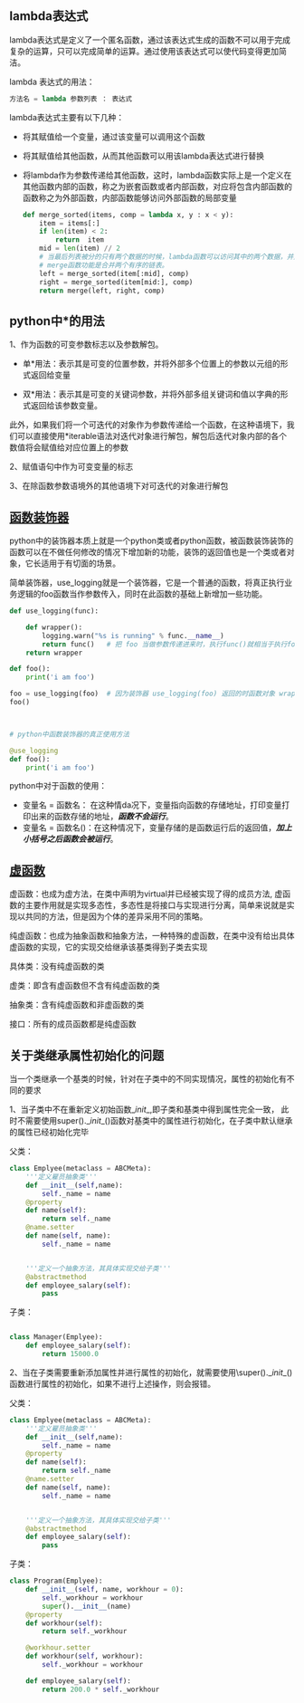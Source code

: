 ##  lambda表达式

lambda表达式是定义了一个匿名函数，通过该表达式生成的函数不可以用于完成复杂的运算，只可以完成简单的运算。通过使用该表达式可以使代码变得更加简洁。

lambda 表达式的用法：

~~~python
方法名 = lambda 参数列表 ： 表达式
~~~

lambda表达式主要有以下几种：

* 将其赋值给一个变量，通过该变量可以调用这个函数

* 将其赋值给其他函数，从而其他函数可以用该lambda表达式进行替换

* 将lambda作为参数传递给其他函数，这时，lambda函数实际上是一个定义在其他函数内部的函数，称之为嵌套函数或者内部函数，对应将包含内部函数的函数称之为外部函数，内部函数能够访问外部函数的局部变量

  ~~~ python
  def merge_sorted(items, comp = lambda x, y : x < y):
      item = items[:]
      if len(item) < 2:
          return  item
      mid = len(item) // 2
      # 当最后列表被分的只有两个数据的时候，lambda函数可以访问其中的两个数据，并对其进行排序，然后返回排序号的列表。
      # merge函数功能是合并两个有序的链表。
      left = merge_sorted(item[:mid], comp)
      right = merge_sorted(item[mid:], comp)
      return merge(left, right, comp)
  ~~~


## python中*的用法

1、作为函数的可变参数标志以及参数解包。

* 单*用法：表示其是可变的位置参数，并将外部多个位置上的参数以元组的形式返回给变量

* 双*用法：表示其是可变的关键词参数，并将外部多组关键词和值以字典的形式返回给该参数变量。

此外，如果我们将一个可迭代的对象作为参数传递给一个函数，在这种语境下，我们可以直接使用*iterable语法对迭代对象进行解包，解包后迭代对象内部的各个数值将会赋值给对应位置上的参数

2、赋值语句中作为可变变量的标志



3、在除函数参数语境外的其他语境下对可迭代的对象进行解包





## [函数装饰器](https://foofish.net/python-decorator.html)

python中的装饰器本质上就是一个python类或者python函数，被函数装饰装饰的函数可以在不做任何修改的情况下增加新的功能，装饰的返回值也是一个类或者对象，它长适用于有切面的场景。

简单装饰器，use_logging就是一个装饰器，它是一个普通的函数，将真正执行业务逻辑的foo函数当作参数传入，同时在此函数的基础上新增加一些功能。

~~~python
def use_logging(func):

    def wrapper():
        logging.warn("%s is running" % func.__name__)
        return func()   # 把 foo 当做参数传递进来时，执行func()就相当于执行foo()
    return wrapper

def foo():
    print('i am foo')

foo = use_logging(foo)  # 因为装饰器 use_logging(foo) 返回的时函数对象 wrapper，这条语句相当于  foo = wrapper
foo()  



# python中函数装饰器的真正使用方法

@use_logging
def foo():
    print('i am foo')
~~~



python中对于函数的使用：

* 变量名 = 函数名： 在这种情da况下，变量指向函数的存储地址，打印变量打印出来的函数存储的地址，***函数不会运行***。
* 变量名 = 函数名()：在这种情况下，变量存储的是函数运行后的返回值，***加上小括号之后函数会被运行***。



## [虚函数](https://blog.csdn.net/iw1210/article/details/33727491)

虚函数：也成为虚方法，在类中声明为virtual并已经被实现了得的成员方法, 虚函数的主要作用就是实现多态性，多态性是将接口与实现进行分离，简单来说就是实现以共同的方法，但是因为个体的差异采用不同的策略。

纯虚函数：也成为抽象函数和抽象方法，一种特殊的虚函数，在类中没有给出具体虚函数的实现，它的实现交给继承该基类得到子类去实现

具体类：没有纯虚函数的类

虚类：即含有虚函数但不含有纯虚函数的类

抽象类：含有纯虚函数和非虚函数的类

接口：所有的成员函数都是纯虚函数



## 关于类继承属性初始化的问题

当一个类继承一个基类的时候，针对在子类中的不同实现情况，属性的初始化有不同的要求

1、当子类中不在重新定义初始函数\__init__,即子类和基类中得到属性完全一致， 此时不需要使用super().\__init__()函数对基类中的属性进行初始化，在子类中默认继承的属性已经初始化完毕



父类：

~~~python
class Emplyee(metaclass = ABCMeta):
    '''定义雇员抽象类'''
    def __init__(self,name):
        self._name = name
    @property
    def name(self):
        return self._name
    @name.setter
    def name(self, name):
        self._name = name


    '''定义一个抽象方法，其具体实现交给子类'''
    @abstractmethod
    def employee_salary(self):
        pass

~~~

子类：

~~~python

class Manager(Emplyee):
    def employee_salary(self):
        return 15000.0
~~~

2、当在子类需要重新添加属性并进行属性的初始化，就需要使用\super().\__init__()函数进行属性的初始化，如果不进行上述操作，则会报错。

父类：

~~~python
class Emplyee(metaclass = ABCMeta):
    '''定义雇员抽象类'''
    def __init__(self,name):
        self._name = name
    @property
    def name(self):
        return self._name
    @name.setter
    def name(self, name):
        self._name = name


    '''定义一个抽象方法，其具体实现交给子类'''
    @abstractmethod
    def employee_salary(self):
        pass
~~~

子类：

~~~python
class Program(Emplyee):
    def __init__(self, name, workhour = 0):
        self._workhour = workhour
        super().__init__(name)
    @property
    def workhour(self):
        return self._workhour

    @workhour.setter
    def workhour(self, workhour):
        self._workhour = workhour

    def employee_salary(self):
        return 200.0 * self._workhour
~~~





